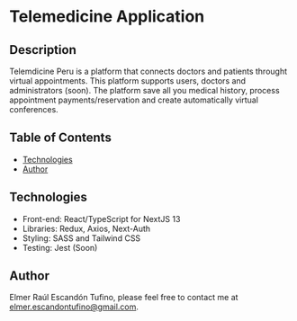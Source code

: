 # Telemedicine Application

## Description

Telemdicine Peru is a platform that connects doctors and patients throught virtual appointments. This platform supports users, doctors and administrators (soon). The platform save all you medical history, process appointment payments/reservation and create automatically virtual conferences.

## Table of Contents

- [Technologies](#installation)
- [Author](#contributing)

## Technologies

- Front-end: React/TypeScript for NextJS 13
- Libraries: Redux, Axios, Next-Auth
- Styling: SASS and Tailwind CSS
- Testing: Jest (Soon)

## Author

Elmer Raúl Escandón Tufino, please feel free to contact me at [elmer.escandontufino@gmail.com](mailto:elmer.escandontufino@gmail.com).
